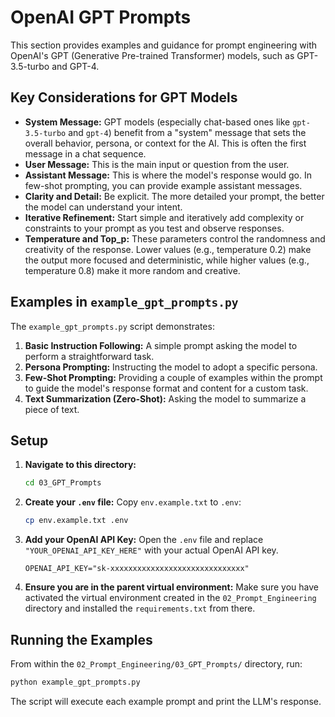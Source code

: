 # OpenAI GPT Prompts

This section provides examples and guidance for prompt engineering with OpenAI's GPT (Generative Pre-trained Transformer) models, such as GPT-3.5-turbo and GPT-4.

## Key Considerations for GPT Models

*   **System Message:** GPT models (especially chat-based ones like `gpt-3.5-turbo` and `gpt-4`) benefit from a "system" message that sets the overall behavior, persona, or context for the AI. This is often the first message in a chat sequence.
*   **User Message:** This is the main input or question from the user.
*   **Assistant Message:** This is where the model's response would go. In few-shot prompting, you can provide example assistant messages.
*   **Clarity and Detail:** Be explicit. The more detailed your prompt, the better the model can understand your intent.
*   **Iterative Refinement:** Start simple and iteratively add complexity or constraints to your prompt as you test and observe responses.
*   **Temperature and Top_p:** These parameters control the randomness and creativity of the response. Lower values (e.g., temperature 0.2) make the output more focused and deterministic, while higher values (e.g., temperature 0.8) make it more random and creative.

## Examples in `example_gpt_prompts.py`

The `example_gpt_prompts.py` script demonstrates:

1.  **Basic Instruction Following:** A simple prompt asking the model to perform a straightforward task.
2.  **Persona Prompting:** Instructing the model to adopt a specific persona.
3.  **Few-Shot Prompting:** Providing a couple of examples within the prompt to guide the model's response format and content for a custom task.
4.  **Text Summarization (Zero-Shot):** Asking the model to summarize a piece of text.

## Setup

1.  **Navigate to this directory:**
    ```bash
    cd 03_GPT_Prompts
    ```
2.  **Create your `.env` file:**
    Copy `env.example.txt` to `.env`:
    ```bash
    cp env.example.txt .env
    ```
3.  **Add your OpenAI API Key:**
    Open the `.env` file and replace `"YOUR_OPENAI_API_KEY_HERE"` with your actual OpenAI API key.
    ```env
    OPENAI_API_KEY="sk-xxxxxxxxxxxxxxxxxxxxxxxxxxxxxx"
    ```
4.  **Ensure you are in the parent virtual environment:**
    Make sure you have activated the virtual environment created in the `02_Prompt_Engineering` directory and installed the `requirements.txt` from there.

## Running the Examples

From within the `02_Prompt_Engineering/03_GPT_Prompts/` directory, run:

```bash
python example_gpt_prompts.py
```
The script will execute each example prompt and print the LLM's response. 